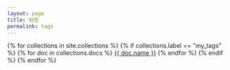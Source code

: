 ```yaml
---
layout: page
title: 标签
permalink: tags
---
```

<div class="tags">
{% for collections in site.collections %}
  {% if collections.label == "my_tags" %}
    {% for doc in collections.docs %}
        <a href="{{ site.baseurl }}tag/{{ doc.slug }}">{{ doc.name }}</a>
    {% endfor %}
  {% endif %}
{% endfor %}
</div>
